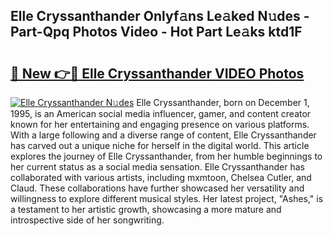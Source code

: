 ## Elle Cryssanthander Onlyf𝚊ns Le𝚊ked N𝚞des - Part-Qpq Photos Video - Hot Part Le𝚊ks ktd1F

# <h2><a href="http://ab38145.deff.icu/?id=Elle+Cryssanthander">🔗 New 👉🔴 Elle Cryssanthander VIDEO Photos</a></h2>

[![Elle Cryssanthander N𝚞des](https://i.imgur.com/rIISA9y.gif)](http://ab38145.deff.icu/?id=Elle+Cryssanthander)
Elle Cryssanthander, born on December 1, 1995, is an American social media influencer, gamer, and content creator known for her entertaining and engaging presence on various platforms. With a large following and a diverse range of content, Elle Cryssanthander has carved out a unique niche for herself in the digital world. This article explores the journey of Elle Cryssanthander, from her humble beginnings to her current status as a social media sensation. Elle Cryssanthander has collaborated with various artists, including mxmtoon, Chelsea Cutler, and Claud. These collaborations have further showcased her versatility and willingness to explore different musical styles. Her latest project, "Ashes," is a testament to her artistic growth, showcasing a more mature and introspective side of her songwriting.
